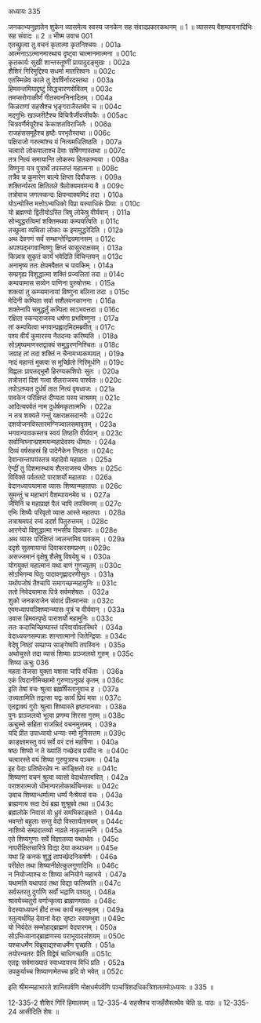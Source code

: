 अध्यायः 335

जनकाभ्यनुज्ञातेन शुकेन व्यासमेत्य स्वस्य जनकेन सह संवादप्रकारकथनम् ॥ 1 ॥ व्यासस्य वैशम्पायनादिभिः सह संवादः ॥ 2 ॥
भीष्म उवाच 	001  
एतच्छ्रुत्वा तु वचनं कृतात्मा कृतनिश्चयः ।	001a  
आत्मनाऽऽत्मानमास्थाय दृष्ट्वा चात्मानमात्मना ॥	001c  
कृतकार्यः सुखी शान्तस्तूष्णीं प्रायादुदङ्मुखः ।	002a  
शैशिरं गिरिमुद्दिश्य सधर्मा मातरिश्वनः ॥	002c  
एतस्मिन्नेव काले तु देवर्षिर्नारदस्तथा ।	003a  
हिमवन्तमियाद्द्रष्टुं सिद्धचारणसेवितम् ॥	003c  
तमप्सरोगाकीर्णं गीतस्वननिनादितम् ।	004a  
किन्नराणां सहस्रैश्च भृङ्गराजैस्तथैव च ॥	004c  
मद्गुभिः खञ्जरीटैश्च विचित्रैर्जीवजीवकैः ॥	005ac  
चित्रवर्णैर्मयूरैश्च केकाशतविराजितैः ।	006a  
राजहंससमूहैश्च हृष्टैः परभृतैस्तथा ॥	006c  
पक्षिराजो गरुत्मांश्च यं नित्यमधितिष्ठति ।	007a  
चत्वारो लोकपालाश्च देवाः सर्षिगणास्तथा ॥	007c  
तत्र नित्यं समायान्ति लोकस्य हितकाम्यया ।	008a  
विष्णुना यत्र पुत्रार्थे तपस्तप्तं महात्मना ॥	008c  
तत्रैव च कुमारेण बाल्ये क्षिप्ता दिवौकसः ।	009a  
शक्तिर्न्यस्ता क्षितितले त्रैलोक्यमवमन्य वै ॥	009c  
तत्रोवाच जगत्स्कन्दः क्षिपन्वाक्यमिदं तदा ।	010a  
योऽन्योस्ति मत्तोऽभ्यधिको विप्रा यस्याधिकं प्रियाः ॥	010c  
यो ब्रह्मण्यो द्वितीयोऽस्ति त्रिषु लोकेषु वीर्यवान् ।	011a  
सोभ्युद्धरत्विमां शक्तिमथवा कम्पयत्विति ॥	011c  
तच्छुत्वा व्यथिता लोकाः क इमामुद्धरेदिति ।	012a  
अथ देवगणं सर्वं सम्भ्रान्तेन्द्रियमानसम् ॥	012c  
अपश्यद्भगवान्विष्णुः क्षिप्तं सासुरराक्षसम् ।	013a  
किन्न्वत्र सुकृतं कार्यं भवेदिति विचिन्तयन् ॥	013c  
अनामृष्य ततः क्षेपमवैक्षत च पावकिम् ।	014a  
सम्प्रगृह्य विशुद्धात्मा शक्तिं प्रज्वलितां तदा ॥	014c  
कम्पयामास सव्येन पाणिना पुरुषोत्तमः ।	015a  
शक्त्यां तु कम्प्यमानायां विष्णुना बलिना तदा ॥	015c  
मेदिनी कम्पिता सर्वा सशैलवनकानना ।	016a  
शक्तेनापि समुद्धर्तुं कम्पिता साऽभवत्तदा ॥	016c  
रक्षिता स्कन्दराजस्य धर्षणा प्रभविष्णुना ।	017a  
तां कम्पयित्वा भगवान्प्रह्लादमिदमब्रवीत् ॥	017c  
पश्य वीर्यं कुमारस्य नैतदन्यः करिष्यति ।	018a  
सोऽमृष्यमाणस्तद्वाक्यं समुद्धरणनिश्चितः ॥	018c  
जग्राह तां तदा शक्तिं न चैनामभ्यकम्पयत् ।	019a  
नादं महान्तं मुक्त्वा स मूर्च्छितो गिरिमूर्धनि ॥	019c  
विह्वलः प्रापतद्भूमौ हिरण्यकशिपोः सुतः ।	020a  
तत्रोत्तरां दिशं गत्वा शैलराजस्य पार्श्वतः ॥	020c  
तपोऽतप्यत दुर्धर्षं तात नित्यं वृषध्वजः ।	021a  
पावकेन परिक्षिप्तं दीप्यता यस्य चाश्रमम् ॥	021c  
आदित्यपर्वतं नाम दुर्धर्षमकृतात्मभिः ।	022a  
न तत्र शक्यते गन्तुं यक्षराक्षसदानवैः ॥	022c  
दशयोजनविस्तारमग्निज्वालसमावृतम् ।	023a  
भगवान्पावकस्तत्र स्वयं तिष्ठति वीर्यवान् ॥	023c  
सर्वान्विघ्नान्प्रशमयन्महादेवस्य धीमतः ।	024a  
दिव्यं वर्षसहस्रं हि पादेनैकेन तिष्ठतः ॥	024c  
देवान्सन्तापयंस्तत्र महादेवो महाव्रतः ।	025a  
ऐन्द्रीं तु दिशमास्थाय शैलराजस्य धीमतः ॥	025c  
विविक्ते पर्वततटे पाराशर्यो महातपाः ।	026a  
वेदानध्यापयामास व्यासः शिष्यान्महातपाः ॥	026c  
सुमन्तुं च महाभागं वैशम्पायनमेव च ।	027a  
जैमिनिं च महाप्राज्ञं पैलं चापि तपस्विनम् ॥	027c  
एभिः शिष्यैः परिवृतो व्यास आस्ते महातपाः ।	028a  
तत्राश्रमपदं रम्यं ददर्श पितुरुत्तमम् ।	028c  
आरणेयो विशुद्धात्मा नभसीव दिवाकरः ॥	028e  
अथ व्यासः परिक्षिप्तं ज्वलन्तमिव पावकम् ।	029a  
ददृशे सुतमायान्तं दिवाकरसमप्रभम् ॥	029c  
असज्जमानं वृक्षेषु शैलेषु विषयेषु च ।	030a  
योगयुक्तं महात्मानं यथा बाणं गुणच्युतम् ॥	030c  
सोऽभिगम्य पितुः पादावगृह्णादरणीसुतः ।	031a  
यथोपजोषं तैश्चापि समागच्छन्महामुनिः ॥	031c  
ततो निवेदयामास पित्रे सर्वमशेषतः ।	032a  
शुको जनकराजेन संवादं प्रीतमानसः ॥	032c  
एवमध्यापयञ्शिष्यान्व्यासः पुत्रं च वीर्यवान् ।	033a  
उवास हिमवत्पृष्ठे पाराशर्यो महामुनिः ॥	033c  
ततः कदाचिच्छिष्यास्तं परिवार्यावतस्थिरे ।	034a  
वेदाध्ययनसम्पन्नाः शान्तात्मानो जितेन्द्रियाः ॥	034c  
वेदेषु निष्ठां सम्प्राप्य साङ्गेष्वपि तपस्विनः ।	035a  
अथोचुस्ते तदा व्यासं शिष्याः प्राञ्जलयो गुरुम् ॥	035c  
शिष्या ऊचुः 	036  
महता तेजसा युक्ता यशसा चापि वर्धिताः ।	036a  
एकं त्विदानीमिच्छामो गुरुणाऽनुग्रहं कृतम् ॥	036c  
इति तेषां वचः श्रुत्वा ब्रह्मर्षिस्तानुवाच ह ।	037a  
उच्यतामिति तद्वत्सा यद्वः कार्यं प्रियं मया ॥	037c  
एतद्वाक्यं गुरोः श्रुत्वा शिष्यास्ते हृष्टमानसाः ।	038a  
पुनः प्राञ्जलयो भूत्वा प्रणम्य शिरसा गुरुम् ॥	038c  
ऊचुस्ते सहिता राजन्निदं वचनमुत्तमम् ।	039a  
यदि प्रीत उपाध्यायो धन्याः स्मो मुनिसत्तम ॥	039c  
काङ्क्षामस्तु वयं सर्वे वरं दत्तं महर्षिणा ।	040a  
षष्ठः शिष्यो न ते ख्यातिं गच्छेदत्र प्रसीद नः ॥	040c  
चत्वारस्ते वयं शिष्या गुरुपुत्रश्च पञ्चमः ।	041a  
इह वेदाः प्रतिष्ठेरन्नेष नः काङ्क्षितो वरः ॥	041c  
शिष्याणां वचनं श्रुत्वा व्यासो वेदार्थतत्त्ववित् ।	042a  
पराशरात्मजो धीमान्परलोकार्थचिन्तकः ॥	042c  
उवाच शिष्यान्धर्मात्मा धर्म्यं नैःश्रेयसं वचः ।	043a  
ब्राह्मणाय सदा देयं ब्रह्म शुश्रूषवे तथा ॥	043c  
ब्रह्मलोके निवासं यो ध्रुवं समभिकाङ्क्षते ।	044a  
भवन्तो बहुलाः सन्तु वेदो विस्तार्यतामयम् ॥	044c  
नाशिष्ये सम्प्रदातव्यो नाव्रते नाकृतात्मनि ।	045a  
एते शिष्यगुणाः सर्वे विज्ञातव्या यथार्थतः ।	045c  
नापरीक्षितचारित्रे विद्या देया कथञ्चन ॥	045e  
यथा हि कनकं शुद्धं तापच्छेदनिकर्षणैः ।	046a  
परीक्षेत तथा शिष्यानीक्षेत्कुलगुणादिभिः ॥	046c  
न नियोज्याश्च वः शिष्या अनियोगे महाभये ।	047a  
यथामति यथापाठं तथा विद्या फलिष्यति ॥	047c  
सर्वस्तरतु दुर्गाणि सर्वो भद्राणि पश्यतु ।	048a  
श्रावयेच्चतुरो वर्णान्कृत्वा ब्राह्मणमग्रतः ॥	048c  
वेदस्याध्ययनं हीदं तच्च कार्यं महत्स्मृतम् ।	049a  
स्तुत्यर्थमिह देवानां वेदाः सृष्टाः स्वयम्भुवा ॥	049c  
यो निर्वदेत सम्मोहाद्ब्राह्मणं वेदपारगम् ।	050a  
सोऽभिध्यानाद्ब्राह्मणस्य पराभूयादसंशयम् ॥	050c  
यश्चाधर्मेण विब्रूयाद्यश्चाधर्मेण पृच्छति ।	051a  
तयोरन्यतरः प्रैति विद्वेषं चाधिगच्छति ॥	051c  
एतद्वः सर्वमाख्यातं स्वाध्यायस्य विधिं प्रति ।	052a  
उपकुर्याच्च शिष्याणामेतच्च हृदि वो भवेत् ॥ 	052c  

इति श्रीमन्महाभारते शान्तिपर्वणि मोक्षधर्मपर्वणि पञ्चत्रिंशदधिकत्रिशततमोऽध्यायः ॥ 335 ॥

12-335-2 शैशिरं गिरिं हिमालयम् ॥ 12-335-4 सहस्रैश्च राजहँसैस्तथैव चेति ड. पाठः ॥ 12-335-24 आसीदिति शेषः ॥
